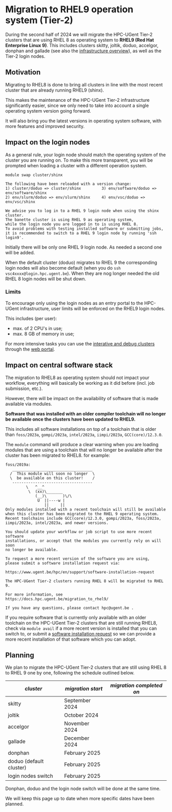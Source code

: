
# Migration to RHEL9 operation system (Tier-2)

During the second half of 2024 we will migrate the HPC-UGent Tier-2 clusters that 
are using RHEL 8 as operating system to **RHEL9 (Red Hat Enterprise Linux 9)**.
This includes clusters skitty, joltik, doduo, accelgor, donphan and gallade 
(see also the [infrastructure overview](https://www.ugent.be/hpc/en/infrastructure)), 
as well as the Tier-2 login nodes.

## Motivation

Migrating to RHEL8 is done to bring all clusters in line with the most recent 
cluster that are already running RHEL9 (shinx).

This makes the maintenance of the HPC-UGent Tier-2 infrastructure significantly easier, 
since we only need to take into account a single operating system version going forward.

It will also bring you the latest versions in operating system software, with more 
features and improved security.

## Impact on the login nodes

As a general rule, your login node should match the operating system of the cluster 
you are running on. To make this more transparent, you will be prompted when loading 
a cluster with a different operation system.

    module swap cluster/shinx

    The following have been reloaded with a version change:
    1) cluster/doduo => cluster/shinx         3) env/software/doduo => env/software/shinx
    2) env/slurm/doduo => env/slurm/shinx     4) env/vsc/doduo => env/vsc/shinx

    We advise you to log in to a RHEL 9 login node when using the shinx cluster.
    The banette cluster is using RHEL 9 as operating system,
    while the login node you are logged in to is using RHEL 8.
    To avoid problems with testing installed software or submitting jobs,
    it is recommended to switch to a RHEL 9 login node by running 'ssh login9'.

Initially there will be only one RHEL 9 login node. As needed a second one will be added.

When the default cluster (doduo) migrates to RHEL 9 the corresponding login nodes 
will also become default (when you do `ssh vsc4xxxx@login.hpc.ugent.be`). 
When they are nog longer needed the old RHEL 8 login nodes will be shut down.

### Limits

To encourage only using the login nodes as an entry portal to the HPC-UGent infrastructure, 
user limits will be enforced on the RHEL9 login nodes.

This includes (per user):
* max. of 2 CPU's in use;
* max. 8 GB of memory in use;

For more intensive tasks you can use the 
[interative and debug clusters](https://docs.hpc.ugent.be/interactive_debug/) 
through the [web portal](https://docs.hpc.ugent.be/web_portal/).

## Impact on central software stack

The migration to RHEL8 as operating system should not impact your workflow, 
everything will basically be working as it did before (incl. job submission, etc.).

However, there will be impact on the availability of software that is made available via modules.

**Software that was installed with an older compiler toolchain will no 
longer be available once the clusters have been updated to RHEL9.**

This includes all software installations on top of a toolchain that is older than 
`foss/2023a`, `gompi/2023a`, `intel/2023a`, `iimpi/2023a`, `GCC(core)/12.3.0`.

The `module` command will produce a clear warning when you are loading modules 
that are using a toolchain that will no longer be available after the cluster 
has been migrated to RHEL8.
for example:

    foss/2019a:
       ___________________________________
      /  This module will soon no longer  \
      \  be available on this cluster!    /
       -----------------------------------
             \   ^__^
              \  (xx)\_______
                 (__)\       )\/\
                  U  ||----w |
                     ||     ||
    Only modules installed with a recent toolchain will still be available
    when this cluster has been migrated to the RHEL 9 operating system.
    Recent toolchains include GCC(core)/12.3.0, gompi/2023a, foss/2023a,
    iimpi/2023a, intel/2023a, and newer versions.

    You should update your workflow or job script to use more recent software
    installations, or accept that the modules you currently rely on will soon
    no longer be available.

    To request a more recent version of the software you are using,
    please submit a software installation request via:

    https://www.ugent.be/hpc/en/support/software-installation-request

    The HPC-UGent Tier-2 clusters running RHEL 8 will be migrated to RHEL 9.

    For more information, see https://docs.hpc.ugent.be/migration_to_rhel9/

    If you have any questions, please contact hpc@ugent.be .

If you require software that is currently only available with an older toolchain 
on the HPC-UGent Tier-2 clusters that are still running RHEL8, 
check via `module avail` if a more recent version is installed that you can switch to, 
or submit a [software installation request](https://www.ugent.be/hpc/en/support/software-installation-request) 
so we can provide a more recent installation of that software which you can adopt.

## Planning

We plan to migrate the HPC-UGent Tier-2 clusters that are still 
using RHEL 8 to RHEL 9 one by one, following the schedule outlined below.

| ***cluster*** | ***migration start*** | ***migration completed on*** |
| --- | ---- | --- |
| skitty | September 2024 | |
| joltik | October 2024 | |
| accelgor | November 2024 | |
| gallade | December 2024 | |
| donphan | February 2025 | |
| doduo (default cluster) | February 2025 | |
| login nodes switch | February 2025 | |

Donphan, doduo and the login node switch will be done at the same time.

We will keep this page up to date when more specific dates have been planned.
